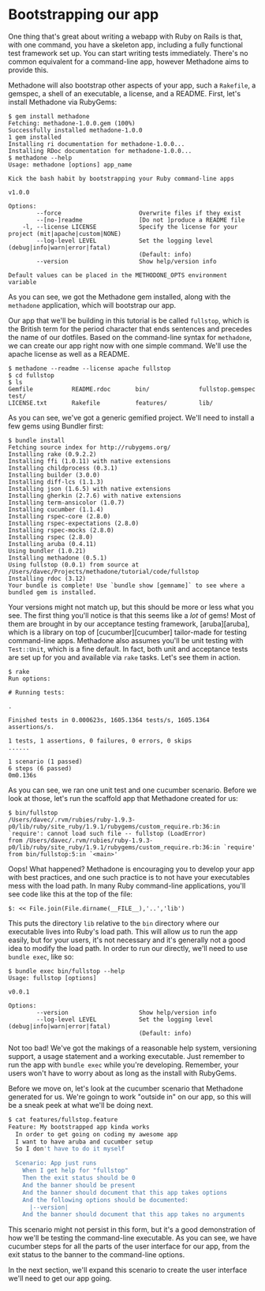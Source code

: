 # Bootstrapping our app

One thing that's great about writing a webapp with Ruby on Rails is that, with one command, you have a skeleton app, including
a fully functional test framework set up.  You can start writing tests immediately.  There's no common equivalent for a
command-line app, however Methadone aims to provide this.

Methadone will also bootstrap other aspects of your app, such a `Rakefile`, a gemspec, a shell of an executable, a license, and a
README.  First, let's install Methadone via RubyGems:

    $ gem install methadone
    Fetching: methadone-1.0.0.gem (100%)
    Successfully installed methadone-1.0.0
    1 gem installed
    Installing ri documentation for methadone-1.0.0...
    Installing RDoc documentation for methadone-1.0.0...
    $ methadone --help
    Usage: methadone [options] app_name

    Kick the bash habit by bootstrapping your Ruby command-line apps

    v1.0.0

    Options:
            --force                      Overwrite files if they exist
            --[no-]readme                [Do not ]produce a README file
        -l, --license LICENSE            Specify the license for your project (mit|apache|custom|NONE)
            --log-level LEVEL            Set the logging level (debug|info|warn|error|fatal)
                                         (Default: info)
            --version                    Show help/version info

    Default values can be placed in the METHODONE_OPTS environment variable

As you can see, we got the Methadone gem installed, along with the `methadone` application, which will bootstrap our app.

Our app that we'll be building in this tutorial is be called `fullstop`, which is the British term for the period character that ends sentences and precedes the name of our dotfiles.  Based on the command-line syntax for `methadone`, we can create our app right now with one simple command.  We'll use the apache license as well as a README.

    $ methadone --readme --license apache fullstop
    $ cd fullstop
    $ ls
    Gemfile           README.rdoc       bin/              fullstop.gemspec  test/
    LICENSE.txt       Rakefile          features/         lib/

As you can see, we've got a generic gemified project.  We'll need to install a few gems using Bundler first:

    $ bundle install
    Fetching source index for http://rubygems.org/
    Installing rake (0.9.2.2) 
    Installing ffi (1.0.11) with native extensions 
    Installing childprocess (0.3.1) 
    Installing builder (3.0.0) 
    Installing diff-lcs (1.1.3) 
    Installing json (1.6.5) with native extensions 
    Installing gherkin (2.7.6) with native extensions 
    Installing term-ansicolor (1.0.7) 
    Installing cucumber (1.1.4) 
    Installing rspec-core (2.8.0) 
    Installing rspec-expectations (2.8.0) 
    Installing rspec-mocks (2.8.0) 
    Installing rspec (2.8.0) 
    Installing aruba (0.4.11) 
    Using bundler (1.0.21) 
    Installing methadone (0.5.1) 
    Using fullstop (0.0.1) from source at /Users/davec/Projects/methadone/tutorial/code/fullstop 
    Installing rdoc (3.12) 
    Your bundle is complete! Use `bundle show [gemname]` to see where a bundled gem is installed.

Your versions might not match up, but this should be more or less what you see.  The first thing you'll notice is that this seems
like a *lot* of gems!  Most of them are brought in by our acceptance testing framework, [aruba][aruba], which is a library on top
of [cucumber][cucumber] tailor-made for testing command-line apps.  Methadone also assumes  you'll be unit
testing with `Test::Unit`, which is a fine default.   In fact, both unit and acceptance tests are set up for you and available
via `rake` tasks.  Let's see them in action.

    $ rake
    Run options: 

    # Running tests:

    .

    Finished tests in 0.000623s, 1605.1364 tests/s, 1605.1364 assertions/s.

    1 tests, 1 assertions, 0 failures, 0 errors, 0 skips
    ......

    1 scenario (1 passed)
    6 steps (6 passed)
    0m0.136s

As you can see, we ran one unit test and one cucumber scenario.  Before we look at those, let's run the scaffold app that
Methadone created for us:

    $ bin/fullstop
    /Users/davec/.rvm/rubies/ruby-1.9.3-p0/lib/ruby/site_ruby/1.9.1/rubygems/custom_require.rb:36:in `require': cannot load such file -- fullstop (LoadError)
    from /Users/davec/.rvm/rubies/ruby-1.9.3-p0/lib/ruby/site_ruby/1.9.1/rubygems/custom_require.rb:36:in `require'
    from bin/fullstop:5:in `<main>'

Oops!  What happened?  Methadone is encouraging you to develop your app with best practices, and one such practice is to not have
your executables mess with the load path.  In many Ruby command-line applications, you'll see code like this at the top of the
file:

    $: << File.join(File.dirname(__FILE__),'..','lib')

This puts the directory `lib` relative to the `bin` directory where our executable lives into Ruby's load path.  This will allow
*us* to run the app easily, but for your users, it's not necessary and it's generally not a good idea to modify the load path.
In order to run our directly, we'll need to use `bundle exec`, like so:

    $ bundle exec bin/fullstop --help
    Usage: fullstop [options]

    v0.0.1

    Options:
            --version                    Show help/version info
            --log-level LEVEL            Set the logging level (debug|info|warn|error|fatal)
                                         (Default: info)

Not too bad!  We've got the makings of a reasonable help system, versioning support, a usage statement and a working executable.
Just remember to run the app with `bundle exec` while you're developing.  Remember, your users won't have to worry about as long
as the install with RubyGems.

Before we move on, let's look at the cucumber scenario that Methadone generated for us.  We're goingn to work "outside in" on our
app, so this will be a sneak peek at what we'll be doing next.

```sh
$ cat features/fullstop.feature 
Feature: My bootstrapped app kinda works
  In order to get going on coding my awesome app
  I want to have aruba and cucumber setup
  So I don't have to do it myself

  Scenario: App just runs
    When I get help for "fullstop"
    Then the exit status should be 0
    And the banner should be present
    And the banner should document that this app takes options
    And the following options should be documented:
      |--version|
    And the banner should document that this app takes no arguments
```

This scenario might not persist in this form, but it's a good demonstration of how we'll be testing the command-line executable.
As you can see, we have cucumber steps for all the parts of the user interface for our app, from the exit status to the banner to
the command-line options.

In the next section, we'll expand this scenario to create the user interface we'll need to get our app going.
